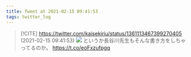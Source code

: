 ```yaml
---
title: Tweet at 2021-02-15 09:41:53
tags: twitter_log
---
```


> [!CITE] https://twitter.com/kaisekiriu/status/1361113467399270405 (2021-02-15 09:41:53)
> ![](https://twitter.com/kaisekiriu/status/1361113467399270405)
> というか長谷川先生もそんな書き方をしちゃってるのか。
> https://t.co/eoFxzufpgq
